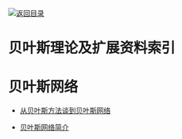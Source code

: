 [![返回目录](https://parg.co/UGo)](https://parg.co/b4z) 
 
# 贝叶斯理论及扩展资料索引

# 贝叶斯网络

* [从贝叶斯方法谈到贝叶斯网络](http://www.dataguru.cn/thread-508373-1-1.html)

* [贝叶斯网络简介](http://blog.csdn.net/memory513773348/article/details/16973807)
